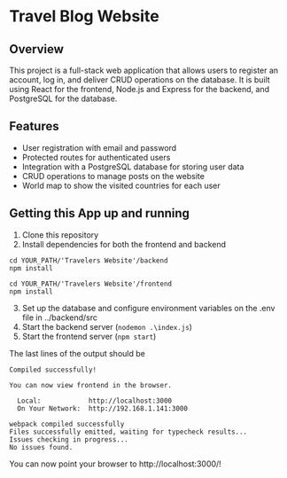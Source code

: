 # Travel Blog Website

## Overview
This project is a full-stack web application that allows users to register an account, log in, and deliver CRUD operations on the database. It is built using React for the frontend, Node.js and Express for the backend, and PostgreSQL for the database.

## Features
- User registration with email and password
- Protected routes for authenticated users
- Integration with a PostgreSQL database for storing user data
- CRUD operations to manage posts on the website
- World map to show the visited countries for each user

## Getting this App up and running
1. Clone this repository
2. Install dependencies for both the frontend and backend
```
cd YOUR_PATH/'Travelers Website'/backend
npm install

cd YOUR_PATH/'Travelers Website'/frontend
npm install
```
3. Set up the database and configure environment variables on the .env file in ../backend/src
4. Start the backend server
(`nodemon .\index.js`)
5. Start the frontend server
(`npm start`)

The last lines of the output should be
```
Compiled successfully!

You can now view frontend in the browser.

  Local:            http://localhost:3000
  On Your Network:  http://192.168.1.141:3000

webpack compiled successfully
Files successfully emitted, waiting for typecheck results...
Issues checking in progress...
No issues found.
```

You can now point your browser to http://localhost:3000/!